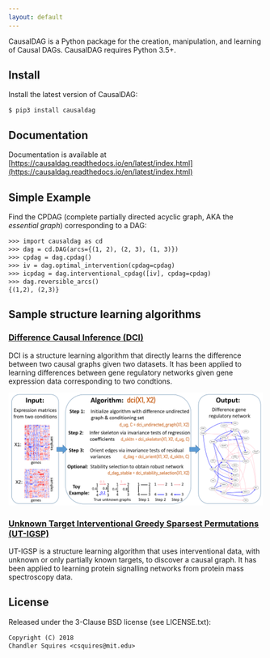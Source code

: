 ```yaml
---
layout: default
---
```


CausalDAG is a Python package for the creation, manipulation, and learning
of Causal DAGs. CausalDAG requires Python 3.5+.

## Install
Install the latest version of CausalDAG:
```
$ pip3 install causaldag
```

## Documentation
Documentation is available at [https://causaldag.readthedocs.io/en/latest/index.html](https://causaldag.readthedocs.io/en/latest/index.html)

## Simple Example
Find the CPDAG (complete partially directed acyclic graph,
AKA the *essential graph*) corresponding to a DAG:
```
>>> import causaldag as cd
>>> dag = cd.DAG(arcs={(1, 2), (2, 3), (1, 3)})
>>> cpdag = dag.cpdag()
>>> iv = dag.optimal_intervention(cpdag=cpdag)
>>> icpdag = dag.interventional_cpdag([iv], cpdag=cpdag)
>>> dag.reversible_arcs()
{(1,2), (2,3)}
```

## Sample structure learning algorithms
### [Difference Causal Inference (DCI)](./dci.html)
DCI is a structure learning algorithm that directly learns the difference between two causal graphs given two datasets. It has been applied to learning differences between gene regulatory networks given gene expression data corresponding to two condtions.

![](images/dci.png)

### [Unknown Target Interventional Greedy Sparsest Permutations (UT-IGSP)](./utigsp.html)
UT-IGSP is a structure learning algorithm that uses interventional data, with unknown or only partially known targets,
to discover a causal graph. It has been applied to learning protein signalling networks from protein mass spectroscopy data.

## License

Released under the 3-Clause BSD license (see LICENSE.txt):
```
Copyright (C) 2018
Chandler Squires <csquires@mit.edu>
```

